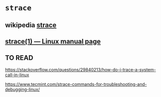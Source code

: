 # `strace`



## wikipedia [strace](https://en.wikipedia.org/wiki/Strace)





## [strace(1) — Linux manual page](http://man7.org/linux/man-pages/man1/strace.1.html)  





## TO READ

https://stackoverflow.com/questions/29840213/how-do-i-trace-a-system-call-in-linux

https://www.tecmint.com/strace-commands-for-troubleshooting-and-debugging-linux/